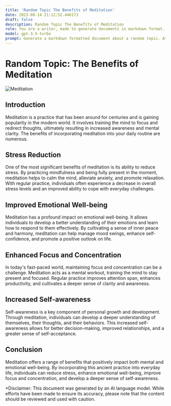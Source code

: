 ```yaml
---
title: 'Random Topic The Benefits of Meditation'
date: 2023-08-14 21:12:52.446173
draft: false
description: Random Topic The Benefits of Meditation
role: You are a writer, made to generate documents in markdown format. It is very important that all of the documents you generate are in valid markdown format.
model: gpt-3.5-turbo
prompt: Generate a markdown formatted document about a random topic. At the bottom, include a disclaimer explaining that the document was generated by you. The first line of the document should be the title. Make sure that the entire document is in proper markdown format, using a mix of various tags to make the document visually appealing.
---
```


# Random Topic: The Benefits of Meditation

![Meditation](https://www.example.com/images/meditation.jpg)

## Introduction

Meditation is a practice that has been around for centuries and is gaining popularity in the modern world. It involves training the mind to focus and redirect thoughts, ultimately resulting in increased awareness and mental clarity. The benefits of incorporating meditation into your daily routine are numerous.

## Stress Reduction

One of the most significant benefits of meditation is its ability to reduce stress. By practicing mindfulness and being fully present in the moment, meditation helps to calm the mind, alleviate anxiety, and promote relaxation. With regular practice, individuals often experience a decrease in overall stress levels and an improved ability to cope with everyday challenges.

## Improved Emotional Well-being

Meditation has a profound impact on emotional well-being. It allows individuals to develop a better understanding of their emotions and learn how to respond to them effectively. By cultivating a sense of inner peace and harmony, meditation can help manage mood swings, enhance self-confidence, and promote a positive outlook on life.

## Enhanced Focus and Concentration

In today's fast-paced world, maintaining focus and concentration can be a challenge. Meditation acts as a mental workout, training the mind to stay present and focused. Regular practice improves attention span, enhances productivity, and cultivates a deeper sense of clarity and awareness.

## Increased Self-awareness

Self-awareness is a key component of personal growth and development. Through meditation, individuals can develop a deeper understanding of themselves, their thoughts, and their behaviors. This increased self-awareness allows for better decision-making, improved relationships, and a greater sense of self-acceptance.

## Conclusion

Meditation offers a range of benefits that positively impact both mental and emotional well-being. By incorporating this ancient practice into everyday life, individuals can reduce stress, enhance emotional well-being, improve focus and concentration, and develop a deeper sense of self-awareness.

*Disclaimer: This document was generated by an AI language model. While efforts have been made to ensure its accuracy, please note that the content should be reviewed and used with caution.